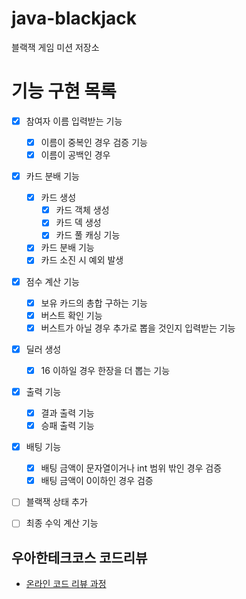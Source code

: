 # java-blackjack
블랙잭 게임 미션 저장소

# 기능 구현 목록
- [x] 참여자 이름 입력받는 기능  
    - [x] 이름이 중복인 경우 검증 기능
    - [x] 이름이 공백인 경우
    
- [x] 카드 분배 기능 
    - [x] 카드 생성 
        - [x] 카드 객체 생성
        - [x] 카드 덱 생성 
        - [x] 카드 풀 캐싱 기능 
    - [x] 카드 분배 기능 
    - [x] 카드 소진 시 예외 발생
    
- [x] 점수 계산 기능
    - [x] 보유 카드의 총합 구하는 기능 
    - [x] 버스트 확인 기능
    - [x] 버스트가 아닐 경우 추가로 뽑을 것인지 입력받는 기능
    
- [x] 딜러 생성
    - [x] 16 이하일 경우 한장을 더 뽑는 기능   
    
- [x] 출력 기능
    - [x] 결과 출력 기능
    - [x] 승패 출력 기능

- [x] 배팅 기능
    - [x] 배팅 금액이 문자열이거나 int 범위 밖인 경우 검증
    - [x] 배팅 금액이 0이하인 경우 검증
  
- [ ] 블랙잭 상태 추가

- [ ] 최종 수익 계산 기능

## 우아한테크코스 코드리뷰
* [온라인 코드 리뷰 과정](https://github.com/woowacourse/woowacourse-docs/blob/master/maincourse/README.md)